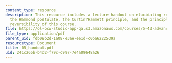```yaml
---
content_type: resource
description: This resource includes a lecture handout on elucidating reaction mechanisms,
  the Hammond postulate, the Curtin?Hammett principle, and the principle of microscopic
  reversibility of this course.
file: https://ol-ocw-studio-app-qa.s3.amazonaws.com/courses/5-43-advanced-organic-chemistry-spring-2007/241c265bb4d2f79cc9977e4a09648a26_05_handout.pdf
file_type: application/pdf
parent_uid: fdb09b2d-1a08-e3ae-ee1d-c0ba6222539a
resourcetype: Document
title: 05_handout.pdf
uid: 241c265b-b4d2-f79c-c997-7e4a09648a26
---
```


